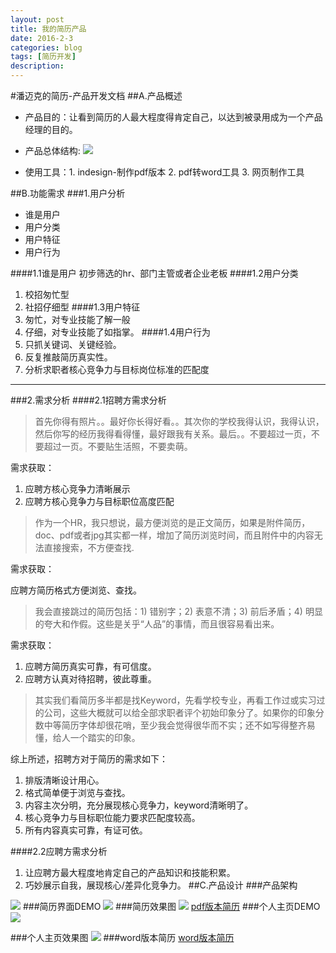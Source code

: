 ```yaml
---
layout: post
title: 我的简历产品
date: 2016-2-3
categories: blog
tags: [简历开发]
description:
---
```

#潘迈克的简历-产品开发文档
##A.产品概述

- 产品目的：让看到简历的人最大程度得肯定自己，以达到被录用成为一个产品经理的目的。

- 产品总体结构:
![](http://i.imgur.com/yRogUJO.png)

- 使用工具：1. indesign-制作pdf版本 2. pdf转word工具 3. 网页制作工具

##B.功能需求
###1.用户分析
- 谁是用户
- 用户分类
- 用户特征
- 用户行为

####1.1谁是用户
初步筛选的hr、部门主管或者企业老板
####1.2用户分类
1. 校招匆忙型
2. 社招仔细型
####1.3用户特征
1. 匆忙，对专业技能了解一般
2. 仔细，对专业技能了如指掌。
####1.4用户行为
1. 只抓关键词、关键经验。
2. 反复推敲简历真实性。
3. 分析求职者核心竞争力与目标岗位标准的匹配度

----------
###2.需求分析
####2.1招聘方需求分析
> 首先你得有照片。。最好你长得好看。。其次你的学校我得认识，我得认识，然后你写的经历我得看得懂，最好跟我有关系。最后。。不要超过一页，不要超过一页。不要贴生活照，不要卖萌。

需求获取：

1. 应聘方核心竞争力清晰展示
2. 应聘方核心竞争力与目标职位高度匹配

> 作为一个HR，我只想说，最方便浏览的是正文简历，如果是附件简历，doc、pdf或者jpg其实都一样，增加了简历浏览时间，而且附件中的内容无法直接搜索，不方便查找.

需求获取：

应聘方简历格式方便浏览、查找。
> 我会直接跳过的简历包括：1) 错别字；2) 表意不清；3) 前后矛盾；4) 明显的夸大和作假。这些是关乎“人品”的事情，而且很容易看出来。

需求获取：

1. 应聘方简历真实可靠，有可信度。
2. 应聘方认真对待招聘，彼此尊重。

> 其实我们看简历多半都是找Keyword，先看学校专业，再看工作过或实习过的公司，这些大概就可以给全部求职者评个初始印象分了。如果你的印象分数中等简历字体却很花哨，至少我会觉得很华而不实；还不如写得整齐易懂，给人一个踏实的印象。

综上所述，招聘方对于简历的需求如下：

1. 排版清晰设计用心。
2. 格式简单便于浏览与查找。
3. 内容主次分明，充分展现核心竞争力，keyword清晰明了。
4. 核心竞争力与目标职位能力要求匹配度较高。
5. 所有内容真实可靠，有证可依。

####2.2应聘方需求分析

1. 让应聘方最大程度地肯定自己的产品知识和技能积累。
2. 巧妙展示自我，展现核心/差异化竞争力。
##C.产品设计
###产品架构

![](http://i.imgur.com/kkezh4u.png)
###简历界面DEMO
![](http://i.imgur.com/F5OHOaE.jpg)
###简历效果图
![](http://i.imgur.com/w4FrRXp.jpg)
[pdf版本简历](http://morekeys.github.io/blog/PM-panmaike.pdf)
###个人主页DEMO
![](http://i.imgur.com/HxNlXO1.png)

###个人主页效果图
![](http://i.imgur.com/WMx68j1.png)
###word版本简历
[word版本简历](http://morekeys.github.io/blog/PM-panmaike.doc)
